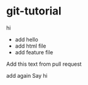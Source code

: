 # git-tutorial

hi
- add hello
- add html file
- add feature file 

Add this text from pull request

add again
Say hi
